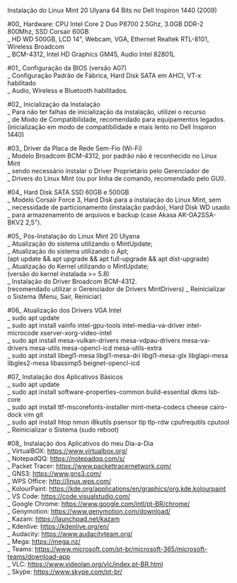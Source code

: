 Instalação do Linux Mint 20 Ulyana 64 Bits no Dell Inspiron 1440 (2009)

#00_ Hardware: CPU Intel Core 2 Duo P8700 2.5Ghz, 3.0GB DDR-2 800Mhz, SSD Corsair 60GB<br>
	_ HD WD 500GB, LCD 14", Webcam, VGA, Ethernet Realtek RTL-8101, Wireless Broadcom<br>
	_ BCM-4312, Intel HD Graphics GM45, Audio Intel 82801L

#01_ Configuração da BIOS (versão A07)<br>
	_ Configuração Padrão de Fábrica, Hard Disk SATA em AHCI, VT-x habilitado<br>
	_ Audio, Wireless e Bluetooth habilitados.
	
#02_ Inicialização da Instalação<br>
	_ Para não ter falhas de inicialização da instalação, utilizei o recurso<br>
	_ de Modo de Compatibilidade, recomendado para equipamentos legados.<br>
		(inicialização em modo de compatibilidade e mais lento no Dell Inspiron 1440)

#03_ Driver da Placa de Rede Sem-Fio (Wi-Fi)<br>
	_ Modelo Broadcom BCM-4312, por padrão não é reconhecido no Linux Mint<br>
	_ sendo necessário instalar o Driver Proprietário pelo Gerenciador de<br>
	_ Drivers do Linux Mint (ou por linha de comando, recomendado pelo GUI).

#04_ Hard Disk SATA SSD 60GB e 500GB<br>
	_ Modelo Corsair Force 3, Hard Disk para a instalação do Linux Mint, sem<br>
	_ necessidade de particionamento (instalação padrão), Hard Disk WD usado<br>
	_ para armazenamento de arquivos e backup (case Akasa AK-OA2SSA-BKV2 2,5").
	
#05_ Pós-Instalação do Linux Mint 20 Ulyana<br>
	_ Atualização do sistema utilizando o MintUpdate;<br>
	_ Atualização do sistema utilizando o Apt;<br>
		(apt update && apt upgrade && apt full-upgrade && apt dist-upgrade)<br>
	_ Atualização do Kernel utilizando o MintUpdate;<br>
		(versão do kernel instalada >= 5.8)<br>
	_ Instalação do Driver Broadcom BCM-4312.<br>
		(recomendado utilizar o Gerenciador de Drivers MintDrivers)
	_ Reinicializar o Sistema (Menu, Sair, Reiniciar)
	
#06_ Atualização dos Drivers VGA Intel<br>
	_ sudo apt update<br>
	_ sudo apt install vainfo intel-gpu-tools intel-media-va-driver intel-microcode xserver-xorg-video-intel<br>
    _ sudo apt install mesa-vulkan-drivers mesa-vdpau-drivers mesa-va-drivers mesa-utils mesa-opencl-icd mesa-utils-extra<br>
    _ sudo apt install libegl1-mesa libgl1-mesa-dri libgl1-mesa-glx libglapi-mesa libgles2-mesa libassimp5 beignet-opencl-icd<br>
	  
#07_ Instalação dos Aplicativos Básicos<br>
	_ sudo apt update<br>
	_ sudo apt install software-properties-common build-essential dkms lsb-core<br>
	_ sudo apt install ttf-mscorefonts-installer mint-meta-codecs cheese cairo-dock vim git<br>
	_ sudo apt install htop nmon i8kutils psensor tlp tlp-rdw cpufrequtils cputool
	_ Reinicializar o Sistema (sudo reboot)<br>

#08_ Instalação dos Aplicativos do meu Dia-a-Dia<br>
	_ VirtualBOX: https://www.virtualbox.org/<br>
	_ NotepadQQ: https://notepadqq.com/s/<br>
	_ Packet Tracer: https://www.packettracernetwork.com/<br>
	_ GNS3: https://www.gns3.com/<br>
	_ WPS Office: http://linux.wps.com/<br>
	_ KolourPaint: https://kde.org/applications/en/graphics/org.kde.kolourpaint<br>
	_ VS Code: https://code.visualstudio.com/<br>
	_ Google Chrome: https://www.google.com/intl/pt-BR/chrome/<br>
	_ Genymotion: https://www.genymotion.com/download/<br>
	_ Kazam: https://launchpad.net/kazam<br>
	_ Kdenlive: https://kdenlive.org/en/<br>
	_ Audacity: https://www.audacityteam.org/<br>
	_ Mega: https://mega.nz/<br>
	_ Teams: https://www.microsoft.com/pt-br/microsoft-365/microsoft-teams/download-app<br>
	_ VLC: https://www.videolan.org/vlc/index.pt-BR.html<br>
	_ Skype: https://www.skype.com/pt-br/
